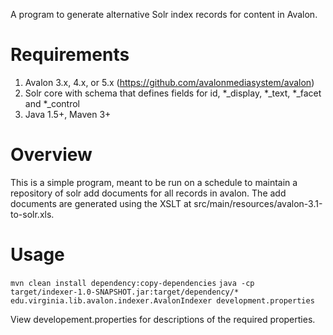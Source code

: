 A program to generate alternative Solr index records for content
in Avalon.

# Requirements
1. Avalon 3.x, 4.x, or 5.x (https://github.com/avalonmediasystem/avalon)
2. Solr core with schema that defines fields for id, *_display,
   *_text, *_facet and *_control
5. Java 1.5+, Maven 3+

# Overview

This is a simple program, meant to be run on a schedule to maintain
a repository of solr add documents for all records in avalon.  The
add documents are generated using the XSLT at
 src/main/resources/avalon-3.1-to-solr.xls.

# Usage
```mvn clean install dependency:copy-dependencies```
```java -cp target/indexer-1.0-SNAPSHOT.jar:target/dependency/* edu.virginia.lib.avalon.indexer.AvalonIndexer development.properties```
    
View developement.properties for descriptions of the required properties.

